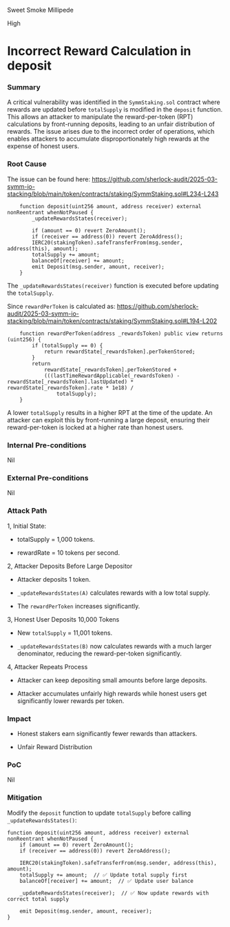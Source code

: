 Sweet Smoke Millipede

High

# Incorrect Reward Calculation in deposit

### Summary

A critical vulnerability was identified in the `SymmStaking.sol`  contract where rewards are updated before `totalSupply` is modified in the `deposit` function. This allows an attacker to manipulate the reward-per-token (RPT) calculations by front-running deposits, leading to an unfair distribution of rewards. The issue arises due to the incorrect order of operations, which enables attackers to accumulate disproportionately high rewards at the expense of honest users.

### Root Cause

The issue can be found here: https://github.com/sherlock-audit/2025-03-symm-io-stacking/blob/main/token/contracts/staking/SymmStaking.sol#L234-L243


```Solidity
	function deposit(uint256 amount, address receiver) external nonReentrant whenNotPaused {
		_updateRewardsStates(receiver); 

		if (amount == 0) revert ZeroAmount();
		if (receiver == address(0)) revert ZeroAddress();
		IERC20(stakingToken).safeTransferFrom(msg.sender, address(this), amount);
		totalSupply += amount;
		balanceOf[receiver] += amount;
		emit Deposit(msg.sender, amount, receiver);
	}
```



The `_updateRewardsStates(receiver)` function is executed before updating the `totalSupply`.

Since `rewardPerToken` is calculated as: https://github.com/sherlock-audit/2025-03-symm-io-stacking/blob/main/token/contracts/staking/SymmStaking.sol#L194-L202


```Solidity
	function rewardPerToken(address _rewardsToken) public view returns (uint256) {
		if (totalSupply == 0) {
			return rewardState[_rewardsToken].perTokenStored;
		}
		return
			rewardState[_rewardsToken].perTokenStored +
			(((lastTimeRewardApplicable(_rewardsToken) - rewardState[_rewardsToken].lastUpdated) * rewardState[_rewardsToken].rate * 1e18) /
				totalSupply);
	}
```



A lower `totalSupply` results in a higher RPT at the time of the update. An attacker can exploit this by front-running a large deposit, ensuring their reward-per-token is locked at a higher rate than honest users.

### Internal Pre-conditions

Nil

### External Pre-conditions

Nil

### Attack Path

1, Initial State:

* totalSupply = 1,000 tokens.

* rewardRate = 10 tokens per second.


2, Attacker Deposits Before Large Depositor

* Attacker deposits 1 token.

* `_updateRewardsStates(A)` calculates rewards with a low total supply.

* The `rewardPerToken` increases significantly.

3, Honest User Deposits 10,000 Tokens

* New `totalSupply` = 11,001 tokens.

* `_updateRewardsStates(B)` now calculates rewards with a much larger denominator, reducing the reward-per-token significantly.

4, Attacker Repeats Process

* Attacker can keep depositing small amounts before large deposits.

* Attacker accumulates unfairly high rewards while honest users get significantly lower rewards per token.

### Impact

* Honest stakers earn significantly fewer rewards than attackers.

* Unfair Reward Distribution

### PoC

Nil

### Mitigation

Modify the `deposit` function to update `totalSupply` before calling `_updateRewardsStates()`:

```Solidity
function deposit(uint256 amount, address receiver) external nonReentrant whenNotPaused {
    if (amount == 0) revert ZeroAmount();
    if (receiver == address(0)) revert ZeroAddress();
    
    IERC20(stakingToken).safeTransferFrom(msg.sender, address(this), amount);
    totalSupply += amount;  // ✅ Update total supply first
    balanceOf[receiver] += amount;  // ✅ Update user balance
    
    _updateRewardsStates(receiver);  // ✅ Now update rewards with correct total supply

    emit Deposit(msg.sender, amount, receiver);
}
```